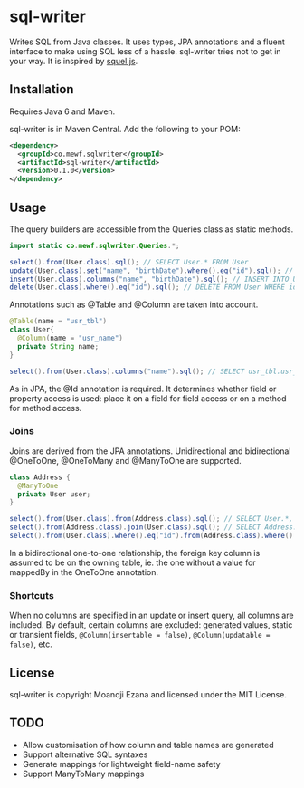 # sql-writer

Writes SQL from Java classes. It uses types, JPA annotations and a fluent interface to make using SQL less of a hassle. sql-writer tries not to get in your way. It is inspired by [squel.js](http://hiddentao.github.io/squel/).

## Installation

Requires Java 6 and Maven.

sql-writer is in Maven Central. Add the following to your POM:

````xml
<dependency>
  <groupId>co.mewf.sqlwriter</groupId>
  <artifactId>sql-writer</artifactId>
  <version>0.1.0</version>
</dependency>
````

## Usage

The query builders are accessible from the Queries class as static methods.

````java
import static co.mewf.sqlwriter.Queries.*;

select().from(User.class).sql(); // SELECT User.* FROM User
update(User.class).set("name", "birthDate").where().eq("id").sql(); // UPDATE User SET User.name = ?, User.birthDate = ? WHERE User.id = ?
insert(User.class).columns("name", "birthDate").sql(); // INSERT INTO User(name, birthDate) VALUES(?, ?)
delete(User.class).where().eq("id").sql(); // DELETE FROM User WHERE id = ?
````

Annotations such as @Table and @Column are taken into account.

````java
@Table(name = "usr_tbl")
class User{
  @Column(name = "usr_name")
  private String name;
}

select().from(User.class).columns("name").sql(); // SELECT usr_tbl.usr_name FROM usr_tbl
````

As in JPA, the @Id annotation is required. It determines whether field or property access is used: place it on a field for field access or on a method for method access.

### Joins

Joins are derived from the JPA annotations. Unidirectional and bidirectional @OneToOne, @OneToMany and @ManyToOne are supported.

````java
class Address {
  @ManyToOne
  private User user;
}

select().from(User.class).from(Address.class).sql(); // SELECT User.*, Address.* FROM User INNER JOIN Address ON User.id = Address.user_id
select().from(Address.class).join(User.class).sql(); // SELECT Address.* FROM User INNER JOIN Address ON User.id = Address.user_id
select().from(User.class).where().eq("id").from(Address.class).where().eq("street").sql(); // SELECT User.* FROM User INNER JOIN Address ON User.id = Address.user_id WHERE User.id = ? AND Address.street = ?
````

In a bidirectional one-to-one relationship, the foreign key column is assumed to be on the owning table, ie. the one without a value for mappedBy in the OneToOne annotation.

### Shortcuts

When no columns are specified in an update or insert query, all columns are included. By default, certain columns are excluded: generated values, static or transient fields, `@Column(insertable = false)`, `@Column(updatable = false)`, etc.

## License

sql-writer is copyright Moandji Ezana and licensed under the MIT License.

## TODO

* Allow customisation of how column and table names are generated
* Support alternative SQL syntaxes
* Generate mappings for lightweight field-name safety
* Support ManyToMany mappings

